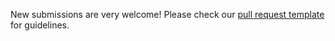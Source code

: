 New submissions are very welcome! Please check our [pull request template](.github/PULL_REQUEST_TEMPLATE/pull_request_template.md) for guidelines.
